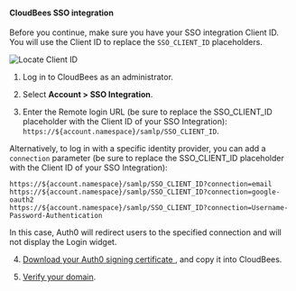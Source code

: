 #### CloudBees SSO integration

Before you continue, make sure you have your SSO integration Client ID. You will use the Client ID to replace the `SSO_CLIENT_ID` placeholders.

![Locate Client ID](https://auth0.com/docs/media/articles/dashboard/sso-integrations/dashboard-integrations-sso-create_view-tutorial.png)

1. Log in to CloudBees as an administrator.

2. Select **Account > SSO Integration**.

3. Enter the Remote login URL (be sure to replace the SSO_CLIENT_ID placeholder with the Client ID of your SSO Integration):
`https://${account.namespace}/samlp/SSO_CLIENT_ID`.

Alternatively, to log in with a specific identity provider, you can add a `connection` parameter (be sure to replace the SSO_CLIENT_ID placeholder with the Client ID of your SSO Integration):

```text
https://${account.namespace}/samlp/SSO_CLIENT_ID?connection=email
https://${account.namespace}/samlp/SSO_CLIENT_ID?connection=google-oauth2
https://${account.namespace}/samlp/SSO_CLIENT_ID?connection=Username-Password-Authentication
```

In this case, Auth0 will redirect users to the specified connection and will not display the Login widget.

4. [Download your Auth0 signing certificate ](https://${account.namespace}/pem), and copy it into CloudBees.

5. [Verify your domain](https://support.cloudbees.com/hc/en-us/articles/360017607331-How-to-set-up-SSO-with-SAML-based-IdP-to-access-CloudBees-services-).